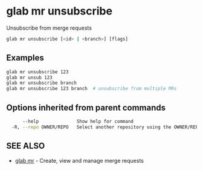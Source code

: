 # glab mr unsubscribe

Unsubscribe from merge requests

```bash
glab mr unsubscribe [<id> | <branch>] [flags]
```

## Examples

```bash
glab mr unsubscribe 123
glab mr unsub 123
glab mr unsubscribe branch
glab mr unsubscribe 123 branch  # unsubscribe from multiple MRs

```

## Options inherited from parent commands

```bash
      --help              Show help for command
  -R, --repo OWNER/REPO   Select another repository using the OWNER/REPO or `GROUP/NAMESPACE/REPO` format or full URL or git URL
```

## SEE ALSO

- [glab mr](./) - Create, view and manage merge requests
